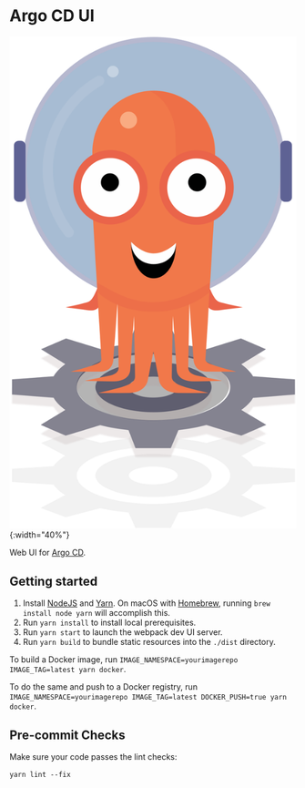 # Argo CD UI

![Argo Image](https://github.com/argoproj/argo-cd/blob/master/ui/src/assets/images/argo.png?raw=true){:width="40%"}

Web UI for [Argo CD](https://github.com/argoproj/argo-cd).


## Getting started

  1. Install [NodeJS](https://nodejs.org/en/download/) and [Yarn](https://yarnpkg.com).  On macOS with [Homebrew](https://brew.sh/), running `brew install node yarn` will accomplish this.
  2. Run `yarn install` to install local prerequisites.
  3. Run `yarn start` to launch the webpack dev UI server.
  4. Run `yarn build` to bundle static resources into the `./dist` directory.

To build a Docker image, run `IMAGE_NAMESPACE=yourimagerepo IMAGE_TAG=latest yarn docker`.

To do the same and push to a Docker registry, run `IMAGE_NAMESPACE=yourimagerepo IMAGE_TAG=latest DOCKER_PUSH=true yarn docker`.

## Pre-commit Checks

Make sure your code passes the lint checks:

```
yarn lint --fix
```